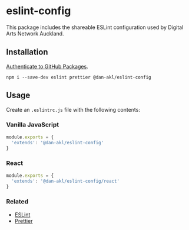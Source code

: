 # eslint-config

This package includes the shareable ESLint configuration used by Digital Arts Network Auckland.

## Installation
[Authenticate to GitHub Packages](https://help.github.com/en/github/managing-packages-with-github-packages/configuring-npm-for-use-with-github-packages#authenticating-to-github-packages).

```
npm i --save-dev eslint prettier @dan-akl/eslint-config
```

## Usage
Create an `.eslintrc.js` file with the following contents:

### Vanilla JavaScript
```javascript
module.exports = {
  'extends': '@dan-akl/eslint-config'
}
```

### React
```javascript
module.exports = {
  'extends': '@dan-akl/eslint-config/react'
}
```

### Related
  - [ESLint](https://eslint.org/)
  - [Prettier](https://prettier.io/)
